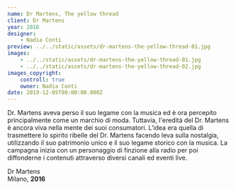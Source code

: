 ```yaml
---
name: Dr Martens, The yellow thread
client: Dr Martens
year: 2016
designer:
    - Nadia Conti
preview: ../../static/assets/dr-martens-the-yellow-thread-01.jpg
images:
    - ../../static/assets/dr-martens-the-yellow-thread-01.jpg
    - ../../static/assets/dr-martens-the-yellow-thread-02.jpg
images_copyright:
    controll: true
    owner: Nadia Conti
date: 2019-12-05T00:00:00.000Z
---
```


Dr. Martens aveva perso il suo legame con la musica ed è ora percepito principalmente come un marchio di moda. Tuttavia, l'eredità del Dr. Martens è ancora viva nella mente dei suoi consumatori.
L’idea era quella di trasmettere lo spirito ribelle del Dr. Martens facendo leva sulla nostalgia, utilizzando il suo patrimonio unico e il suo legame storico con la musica. La campagna inizia con un personaggio di finzione alla radio per poi diffonderne i contenuti attraverso diversi canali ed eventi live.

Dr Martens  
Milano, **2016**<br><br>
